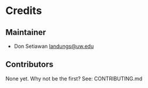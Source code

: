 # Credits

## Maintainer

* Don Setiawan <landungs@uw.edu>

## Contributors

None yet. Why not be the first? See: CONTRIBUTING.md
    
